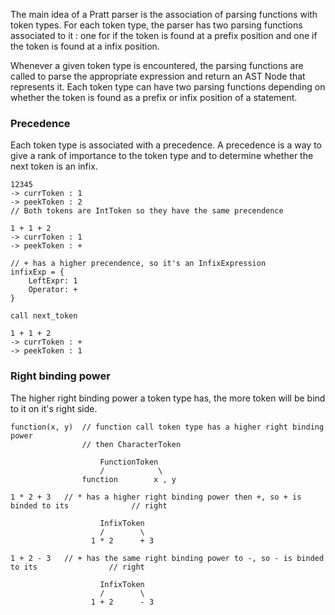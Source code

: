 The main idea of a Pratt parser is the association of parsing functions with token types.
For each token type, the parser has two parsing functions associated to it : one for if the token is found at a prefix position and one if the token is found at a infix position. 

Whenever a given token type is encountered, the parsing functions are called to parse the appropriate expression and return an AST Node that represents it. Each token type can have two parsing functions depending on whether the token is found as a prefix or infix position of a statement.

### Precedence
Each token type is associated with a precedence. A precedence is a way to give a rank of importance to the token type and to determine whether the next token is an infix. 

```
12345
-> currToken : 1
-> peekToken : 2
// Both tokens are IntToken so they have the same precendence

1 + 1 + 2
-> currToken : 1
-> peekToken : +

// + has a higher precendence, so it's an InfixExpression
infixExp = {
	LeftExpr: 1
	Operator: +
}

call next_token

1 + 1 + 2
-> currToken : +
-> peekToken : 1

```

### Right binding power
The higher right binding power a token type has, the more token will be bind to it on it's right side.

```
function(x, y)  // function call token type has a higher right binding power 
				// then CharacterToken

					FunctionToken
					/            \
				function        x , y

1 * 2 + 3   // * has a higher right binding power then +, so + is binded to its              // right

					InfixToken
					/        \
				  1 * 2      + 3

1 + 2 - 3   // + has the same right binding power to -, so - is binded to its                // right
	
					InfixToken
					/        \
				  1 + 2      - 3
```